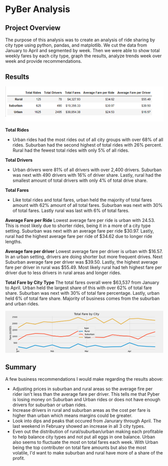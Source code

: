 # PyBer Analysis

## Project Overview
The purpose of this analysis was to create an analysis of ride sharing by city type using python, pandas, and matplotlib. We cut the data from January to April and segmented by week. Then we were able to show total weekly fares by each city type, graph the results, analyze trends week over week and provide recommendations. 
## Results

![](analysis/Dataframe.PNG)

**Total Rides**
* Urban rides had the most rides out of all city groups with over 68% of all rides. Suburban had the second highest of total rides with 26% percent. Rural had the fewest total rides with only 5% of all rides.

**Total Drivers**
* Urban drivers were 81% of all drivers with over 2,400 drivers. Suburban was next with 490 drivers with 16% of driver share. Lastly, rural had the smallest amount of total drivers with only 4% of total drive share. 

**Total Fares**
* Like total rides and total fares, urban held the majority of total fares amount with 62% amount of all total fares. Suburban was next with 30% of total fares. Lastly rural was last with 6% of total fares. 

**Average Fare per Ride**
Lowest average fare per ride is urban with 24.53. This is most likely due to shorter rides, being it in a more of a city type setting. Suburban was next with an average fare per ride $30.97. Lastly, rural had the highest average fare per ride of $34.62 due to longer ride lengths.

**Average fare per driver**
Lowest average fare per driver is urban with $16.57.  In an urban setting, drivers are doing shorter but more frequent drives. Next Suburban average fare per driver was $39.50. Lastly, the highest average fare per driver in rural was $55.49. Most likely rural had teh highest fare per driver due to less drivers in rural areas and longer rides. 

**Total Fare by City Type**
The total fares overall were $63,537 from January to April. Urban held the largest share of this with over 62% of total fare share. Suburban was next with 30% of total fare percentage. Lastly, urban held 6% of total fare share. Majority of business comes from the suburban and urban rides. 

![](analysis/PyBer_fare_summmary.png)


## Summary
A few business recommendations I would make regarding the results above:
* Adjusting prices in suburban and rural areas so the average fire per rider isn't less than the average fare per driver. This tells me that Pyber is losing money on Suburban and Urban rides or does not have enough drivers for suburban or urban rides. 
* Increase drivers in rural and suburban areas as the cost per fare is higher than urban which means margins could be greater. 
* Look into dips and peaks that occured from Janurary through April. The last weekend in February showed an increase in all 3 city types. 
* Even out the distribution of rural/suburban/urban making each profitable to help balance city types and not put all eggs in one balance. Urban also seems to fluctuate the most on total fares each week. With Urban being the top contributer on total fare amounts but also the most volatile, I'd want to make suburban and rural have more of a share of the profit. 
